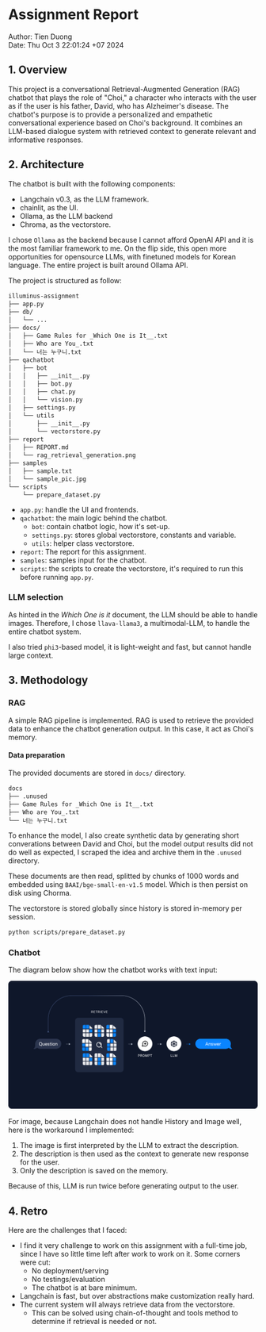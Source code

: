 # Assignment Report

Author: Tien Duong \
Date: Thu Oct  3 22:01:24 +07 2024


## 1. Overview

This project is a conversational Retrieval-Augmented Generation (RAG) chatbot
that plays the role of "Choi," a character who interacts with the user as if the
user is his father, David, who has Alzheimer's disease. The chatbot's purpose is
to provide a personalized and empathetic conversational experience based on
Choi's background. It combines an LLM-based dialogue system with retrieved
context to generate relevant and informative responses.


## 2. Architecture

The chatbot is built with the following components:
- Langchain v0.3, as the LLM framework.
- chainlit, as the UI.
- Ollama, as the LLM backend
- Chroma, as the vectorstore.

I chose `Ollama` as the backend because I cannot afford OpenAI API and it is the most familiar framework to me. On the flip side, this open more opportunities for opensource LLMs, with finetuned models for Korean language. The entire project is built around Ollama API.

The project is structured as follow:

```
illuminus-assignment
├── app.py
├── db/
│   └── ...
├── docs/
│   ├── Game Rules for _Which One is It__.txt
│   ├── Who are You_.txt
│   └── 너는 누구니.txt
├── qachatbot
│   ├── bot
│   │   ├── __init__.py
│   │   ├── bot.py
│   │   ├── chat.py
│   │   └── vision.py
│   ├── settings.py
│   └── utils
│       ├── __init__.py
│       └── vectorstore.py
├── report
│   ├── REPORT.md
│   └── rag_retrieval_generation.png
├── samples
│   ├── sample.txt
│   └── sample_pic.jpg
└── scripts
    └── prepare_dataset.py
```

- `app.py`: handle the UI and frontends.
- `qachatbot`: the main logic behind the chatbot.
    - `bot`: contain chatbot logic, how it's set-up.
    - `settings.py`: stores global vectorstore, constants and variable.
    - `utils`: helper class vectorstore.
- `report`: The report for this assignment.
- `samples`: samples input for the chatbot.
- `scripts`: the scripts to create the vectorstore, it's required to run this before running `app.py`. 

### LLM selection

As hinted in the _Which One is it_ document, the LLM should be able to handle images. Therefore, I chose `llava-llama3`, a multimodal-LLM, to handle the entire chatbot system.

I also tried `phi3`-based model, it is light-weight and fast, but cannot handle large context.

## 3. Methodology

### RAG

A simple RAG pipeline is implemented. RAG is used to retrieve the provided data to enhance the chatbot generation output. In this case, it act as Choi's memory.

#### Data preparation

The provided documents are stored in `docs/` directory.

```
docs
├── .unused
├── Game Rules for _Which One is It__.txt
├── Who are You_.txt
└── 너는 누구니.txt
```

To enhance the model, I also create synthetic data by generating short converations between David and Choi, but the model output results did not do well as expected, I scraped the idea and archive them in the `.unused` directory.

These documents are then read, splitted by chunks of 1000 words and embedded using `BAAI/bge-small-en-v1.5` model. Which is then persist on disk using Chorma.

The vectorstore is stored globally since history is stored in-memory per session.

```sh
python scripts/prepare_dataset.py
```

### Chatbot

The diagram below show how the chatbot works with text input:

![RAG Flow](rag_retrieval_generation.png)

For image, because Langchain does not handle History and Image well, here is the workaround I implemented:
1. The image is first interpreted by the LLM to extract the description.
2. The description is then used as the context to generate new response for the user.
3. Only the description is saved on the memory.

Because of this, LLM is run twice before generating output to the user.

## 4. Retro

Here are the challenges that I faced:
- I find it very challenge to work on this assignment with a full-time job, since I have so little time left after work to work on it. Some corners were cut:
  - No deployment/serving
  - No testings/evaluation
  - The chatbot is at bare minimum.
- Langchain is fast, but over abstractions make customization really hard.
- The current system will always retrieve data from the vectorstore.
  - This can be solved using chain-of-thought and tools method to determine if retrieval is needed or not. 

